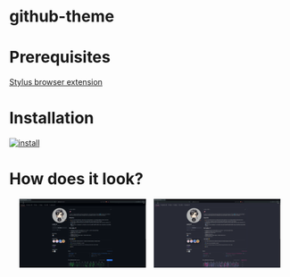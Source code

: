 # github-theme

# Prerequisites

[Stylus browser extension](https://chromewebstore.google.com/detail/stylus/clngdbkpkpeebahjckkjfobafhncgmne)

# Installation


[![install](https://img.shields.io/badge/install_using-stylus-blue)](https://github.com/sanriodev/github-theme/raw/main/style.user.css)


# How does it look?


<p align="center">
  <img src="https://github.com/sanriodev/github-theme/raw/main/before.png" alt="bf" width="45%" style="display: inline-block; margin-right: 10px;">
  <img src="https://github.com/sanriodev/github-theme/raw/main/after.png" alt="af" width="45%" style="display: inline-block;">
</p>
